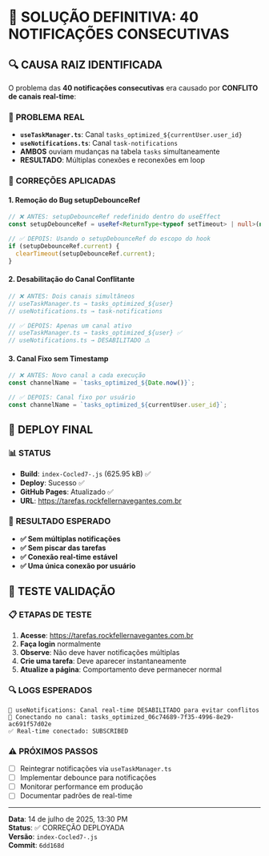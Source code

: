 # 🎯 SOLUÇÃO DEFINITIVA: 40 NOTIFICAÇÕES CONSECUTIVAS

## 🔍 **CAUSA RAIZ IDENTIFICADA**

O problema das **40 notificações consecutivas** era causado por **CONFLITO de canais real-time**:

### 🚨 **PROBLEMA REAL**
- **`useTaskManager.ts`**: Canal `tasks_optimized_${currentUser.user_id}`
- **`useNotifications.ts`**: Canal `task-notifications`
- **AMBOS** ouviam mudanças na tabela `tasks` simultaneamente
- **RESULTADO**: Múltiplas conexões e reconexões em loop

### 🔧 **CORREÇÕES APLICADAS**

#### 1. **Remoção do Bug setupDebounceRef**
```typescript
// ❌ ANTES: setupDebounceRef redefinido dentro do useEffect
const setupDebounceRef = useRef<ReturnType<typeof setTimeout> | null>(null);

// ✅ DEPOIS: Usando o setupDebounceRef do escopo do hook
if (setupDebounceRef.current) {
  clearTimeout(setupDebounceRef.current);
}
```

#### 2. **Desabilitação do Canal Conflitante**
```typescript
// ❌ ANTES: Dois canais simultâneos
// useTaskManager.ts → tasks_optimized_${user}
// useNotifications.ts → task-notifications

// ✅ DEPOIS: Apenas um canal ativo
// useTaskManager.ts → tasks_optimized_${user} ✅
// useNotifications.ts → DESABILITADO ⚠️
```

#### 3. **Canal Fixo sem Timestamp**
```typescript
// ❌ ANTES: Novo canal a cada execução
const channelName = `tasks_optimized_${Date.now()}`;

// ✅ DEPOIS: Canal fixo por usuário
const channelName = `tasks_optimized_${currentUser.user_id}`;
```

## 🚀 **DEPLOY FINAL**

### 📊 **STATUS**
- **Build**: `index-Cocled7-.js` (625.95 kB) ✅
- **Deploy**: Sucesso ✅
- **GitHub Pages**: Atualizado ✅
- **URL**: https://tarefas.rockfellernavegantes.com.br

### 🎯 **RESULTADO ESPERADO**
- **✅ Sem múltiplas notificações**
- **✅ Sem piscar das tarefas**
- **✅ Conexão real-time estável**
- **✅ Uma única conexão por usuário**

## 🧪 **TESTE VALIDAÇÃO**

### 📋 **ETAPAS DE TESTE**
1. **Acesse**: https://tarefas.rockfellernavegantes.com.br
2. **Faça login** normalmente
3. **Observe**: Não deve haver notificações múltiplas
4. **Crie uma tarefa**: Deve aparecer instantaneamente
5. **Atualize a página**: Comportamento deve permanecer normal

### 🔍 **LOGS ESPERADOS**
```
🚫 useNotifications: Canal real-time DESABILITADO para evitar conflitos
🔗 Conectando no canal: tasks_optimized_06c74689-7f35-4996-8e29-ac691f57d02e
✅ Real-time conectado: SUBSCRIBED
```

### ⚠️ **PRÓXIMOS PASSOS**
- [ ] Reintegrar notificações via `useTaskManager.ts`
- [ ] Implementar debounce para notificações
- [ ] Monitorar performance em produção
- [ ] Documentar padrões de real-time

---

**Data**: 14 de julho de 2025, 13:30 PM  
**Status**: ✅ CORREÇÃO DEPLOYADA  
**Versão**: `index-Cocled7-.js`  
**Commit**: `6dd168d` 